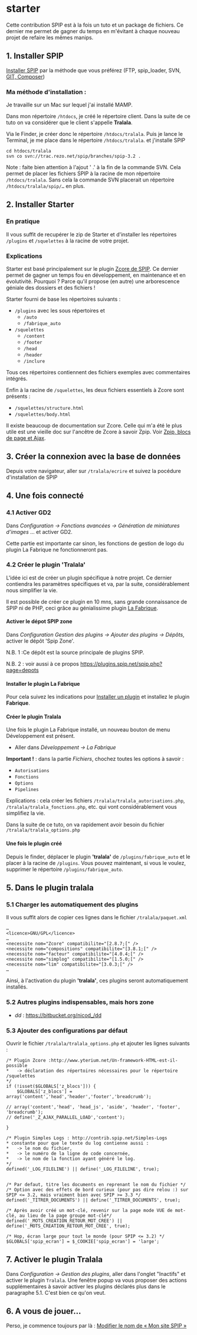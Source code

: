 # starter
Cette contribution SPIP est à la fois un tuto et un package de fichiers.
Ce dernier me permet de gagner du temps en m'évitant à chaque nouveau projet de refaire les mêmes manips.

## 1. Installer SPIP
[Installer SPIP](https://www.spip.net/fr_download) par la méthode que vous préférez (FTP, spip_loader, SVN, [GIT, Composer](https://contrib.spip.net/Installer-SPIP-avec-GIT-Composer))

### Ma méthode d'installation :
Je travaille sur un Mac sur lequel j'ai installé MAMP.

Dans mon répertoire `/htdocs`, je créé le répertoire client. Dans la suite de ce tuto on va considérer que le client s'appelle **Tralala**.

Via le Finder, je créer donc le répertoire `/htdocs/tralala`.
Puis je lance le Terminal, je me place dans le répertoire `/htdocs/tralala`. et j'installe SPIP

```
cd htdocs/tralala
svn co svn://trac.rezo.net/spip/branches/spip-3.2 .
```

Note : faite bien attention à l'ajout ' .' à la fin de la commande SVN. Cela permet de placer les fichiers SPIP à la racine de mon répertoire `/htdocs/tralala`. Sans cela la commande SVN placerait un répertoire `/htdocs/tralala/spip/…` en plus.

## 2. Installer Starter
### En pratique
Il vous suffit de recupérer le zip de Starter et d'installer les répertoires `/plugins` et `/squelettes` à la racine de votre projet.

### Explications
Starter est basé principalement sur le plugin [Zcore de SPIP](https://plugins.spip.net/zcore.html).
Ce dernier permet de gagner un temps fou en développement, en maintenance et en évolutivité.
Pourquoi ? Parce qu'il propose (en autre) une arborescence géniale des dossiers et des fichiers !

Starter fourni de base les répertoires suivants :
   - `/plugins` avec les sous répertoires  et 
      - `/auto`
      - `/fabrique_auto`
   - `/squelettes`
      - `/content`
      - `/footer`
      - `/head`
      - `/header`
      - `/inclure`

Tous ces répertoires contiennent des fichiers exemples avec commentaires intégrés.

Enfin à la racine de `/squelettes`, les deux fichiers essentiels à Zcore sont présents :
- `/squelettes/structure.html`
- `/squelettes/body.html`

Il existe beaucoup de documentation sur Zcore. Celle qui m'a été le plus utile est une vieille doc sur l'ancêtre de Zcore à savoir Zpip. Voir [Zpip, blocs de page et Ajax](https://contrib.spip.net/Zpip-blocs-de-page-et-Ajax).

## 3. Créer la connexion avec la base de données
Depuis votre navigateur, aller sur `/tralala/ecrire` et suivez la pocédure d'installation de SPIP

## 4. Une fois connecté

### 4.1 Activer GD2
Dans  *Configuration -> Fonctions avancées -> Génération de miniatures d'images*
… et activer GD2.

Cette partie est importante car sinon, les fonctions de gestion de logo du plugin La Fabrique ne fonctionneront pas.

### 4.2 Créer le plugin 'Tralala'
L'idée ici est de créer un plugin spécifique à notre projet. Ce dernier contiendra les paramètres spécifiques et va, par la suite, considérablement nous simplifier la vie.

Il est possible de créer ce plugin en 10 mns, sans grande connaissance de SPIP ni de PHP, ceci grâce au génialissime plugin [La Fabrique](https://plugins.spip.net/fabrique.html).

#### Activer le dépot SPIP zone
Dans *Configuration Gestion des plugins -> Ajouter des plugins -> Dépôts*, activer le dépôt 'Spip Zone'.

N.B. 1 :Ce dépôt est la source principale de plugins SPIP.

N.B. 2 : voir aussi à ce propos https://plugins.spip.net/spip.php?page=depots

#### Installer le plugin La Fabrique
Pour cela suivez les indications pour [Installer un plugin](https://www.spip.net/fr_article3396.html) et installez le plugin **Fabrique**.

#### Créer le plugin Tralala
Une fois le plugin La Fabrique installé, un nouveau bouton de menu Développement est présent.
* Aller dans *Développement -> La Fabrique*

**Important !** : dans la partie *Fichiers*, chochez toutes les options à savoir :
- `Autorisations`
- `Fonctions`
- `Options`
- `Pipelines` 

Explications : cela créer les fichiers `/tralala/tralala_autorisations.php`, `/tralala/tralala_fonctions.php`, etc. qui vont considérablement vous simplifiez la vie.

Dans la suite de ce tuto, on va rapidement avoir besoin du fichier `/tralala/tralala_options.php` 

#### Une fois le plugin créé
Depuis le finder, déplacer le plugin **'tralala'** de `/plugins/fabrique_auto` et le placer à la racine de `/plugins`.
Vous pouvez maintenant, si vous le voulez, supprimer le répertoire `/plugins/fabrique_auto`.

## 5. Dans le plugin tralala

### 5.1 Charger les automatiquement des plugins
Il vous suffit alors de copier ces lignes dans le fichier `/tralala/paquet.xml`

```
…
<licence>GNU/GPL</licence>
…
<necessite nom="Zcore" compatibilite="[2.8.7;[" />
<necessite nom="compositions" compatibilite="[3.8.1;[" />
<necessite nom="facteur" compatibilite="[4.0.4;[" />
<necessite nom="simplog" compatibilite="[1.5.0;[" />
<necessite nom="lim" compatibilite="[3.0.3;[" />
…
```

Ainsi, à l'activation du plugin **'tralala'**, ces plugins seront automatiquement installés.


### 5.2 Autres plugins indispensables, mais hors zone
- *dd* : https://bitbucket.org/nicod_/dd

### 5.3 Ajouter des configurations par défaut

Ouvrir le fichier `/tralala/tralala_options.php` et ajouter les lignes suivants :

```
/* Plugin Zcore :http://www.yterium.net/Un-framework-HTML-est-il-possible
*	-> déclaration des répertoires nécessaires pour le répertoire /squelettes 
*/
if (!isset($GLOBALS['z_blocs'])) {
	$GLOBALS['z_blocs'] = array('content','head','header','footer','breadcrumb');

// array('content','head', 'head_js', 'aside', 'header', 'footer', 'breadcrumb');
// define('_Z_AJAX_PARALLEL_LOAD','content');

}

/* Plugin Simples Logs : http://contrib.spip.net/Simples-Logs
* constante pour que le texte du log contienne aussi :
* 	-> le nom du fichier, 
* 	-> le numéro de la ligne de code concernée,
* 	-> le nom de la fonction ayant généré le log.
*/
defined('_LOG_FILELINE') || define('_LOG_FILELINE', true);


/* Par defaut, titre les documents en reprenant le nom du fichier */
/* Option avec des effets de bord curieux (pour pas dire relou :) sur SPIP <= 3.2, mais vraiment bien avec SPIP >= 3.3 */
defined('_TITRER_DOCUMENTS') || define('_TITRER_DOCUMENTS', true);

/* Après avoir créé un mot-clé, revenir sur la page mode VUE de mot-clé, au lieu de la page groupe mot-clé*/
defined('_MOTS_CREATION_RETOUR_MOT_CREE') || define('_MOTS_CREATION_RETOUR_MOT_CREE', true);

/* Hop, écran large pour tout le monde (pour SPIP <= 3.2) */
$GLOBALS['spip_ecran'] = $_COOKIE['spip_ecran'] = 'large';
```
## 7. Activer le plugin Tralala
Dans *Configuration -> Gestion des plugins*, aller dans l'onglet "Inactifs" et activer le plugin `Tralala`.
Une fenêtre popup va vous proposer des actions supplémentaires à savoir activer les plugins déclarés plus dans le paragraphe 5.1. C'est bien ce qu'on veut.

## 6. A vous de jouer…
Perso, je commence toujours par là : [Modifier le nom de « Mon site SPIP »](https://www.spip.net/fr_article3520.html)
